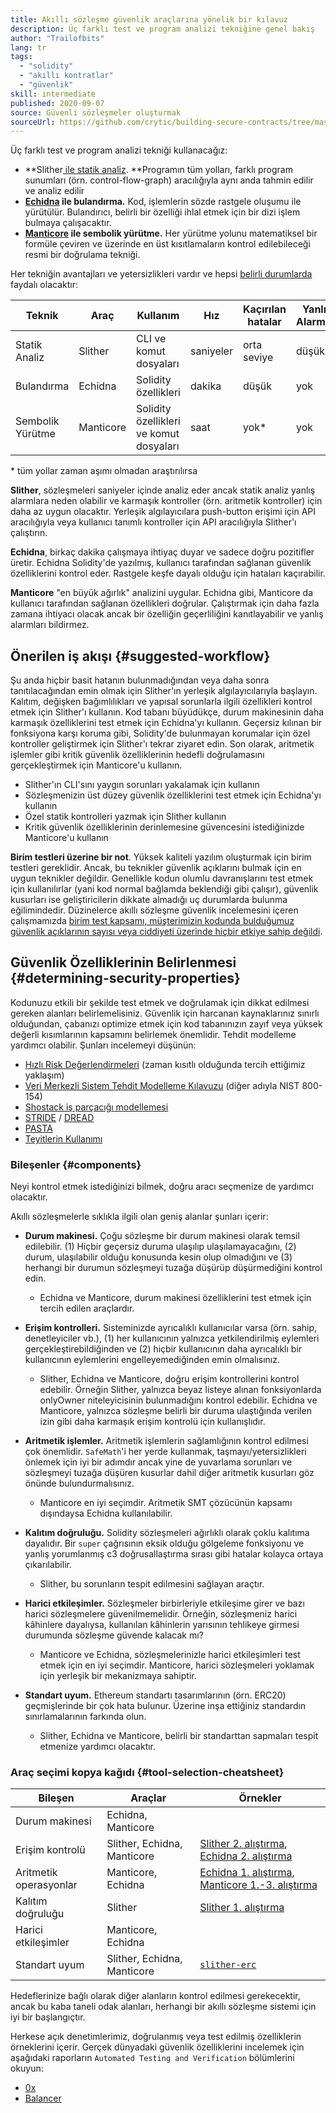 ```yaml
---
title: Akıllı sözleşme güvenlik araçlarına yönelik bir kılavuz
description: Üç farklı test ve program analizi tekniğine genel bakış
author: "Trailofbits"
lang: tr
tags:
  - "solidity"
  - "akıllı kontratlar"
  - "güvenlik"
skill: intermediate
published: 2020-09-07
source: Güvenli sözleşmeler oluşturmak
sourceUrl: https://github.com/crytic/building-secure-contracts/tree/master/program-analysis
---
```


Üç farklı test ve program analizi tekniği kullanacağız:

- **Slither[ ile statik analiz](/developers/tutorials/how-to-use-slither-to-find-smart-contract-bugs/). **Programın tüm yolları, farklı program sunumları (örn. control-flow-graph) aracılığıyla aynı anda tahmin edilir ve analiz edilir
- **[Echidna](/developers/tutorials/how-to-use-echidna-to-test-smart-contracts/) ile bulandırma.** Kod, işlemlerin sözde rastgele oluşumu ile yürütülür. Bulandırıcı, belirli bir özelliği ihlal etmek için bir dizi işlem bulmaya çalışacaktır.
- **[Manticore](/developers/tutorials/how-to-use-manticore-to-find-smart-contract-bugs/) ile sembolik yürütme.** Her yürütme yolunu matematiksel bir formüle çeviren ve üzerinde en üst kısıtlamaların kontrol edilebileceği resmi bir doğrulama tekniği.

Her tekniğin avantajları ve yetersizlikleri vardır ve hepsi [belirli durumlarda](#determining-security-properties) faydalı olacaktır:

| Teknik           | Araç      | Kullanım                                | Hız       | Kaçırılan hatalar | Yanlış Alarmlar |
| ---------------- | --------- | --------------------------------------- | --------- | ----------------- | --------------- |
| Statik Analiz    | Slither   | CLI ve komut dosyaları                  | saniyeler | orta seviye       | düşük           |
| Bulandırma       | Echidna   | Solidity özellikleri                    | dakika    | düşük             | yok             |
| Sembolik Yürütme | Manticore | Solidity özellikleri ve komut dosyaları | saat      | yok\*             | yok             |

\* tüm yollar zaman aşımı olmadan araştırılırsa

**Slither**, sözleşmeleri saniyeler içinde analiz eder ancak statik analiz yanlış alarmlara neden olabilir ve karmaşık kontroller (örn. aritmetik kontroller) için daha az uygun olacaktır. Yerleşik algılayıcılara push-button erişimi için API aracılığıyla veya kullanıcı tanımlı kontroller için API aracılığıyla Slither'ı çalıştırın.

**Echidna**, birkaç dakika çalışmaya ihtiyaç duyar ve sadece doğru pozitifler üretir. Echidna Solidity'de yazılmış, kullanıcı tarafından sağlanan güvenlik özelliklerini kontrol eder. Rastgele keşfe dayalı olduğu için hataları kaçırabilir.

**Manticore** "en büyük ağırlık" analizini uygular. Echidna gibi, Manticore da kullanıcı tarafından sağlanan özellikleri doğrular. Çalıştırmak için daha fazla zamana ihtiyacı olacak ancak bir özelliğin geçerliliğini kanıtlayabilir ve yanlış alarmları bildirmez.

## Önerilen iş akışı \{#suggested-workflow}

Şu anda hiçbir basit hatanın bulunmadığından veya daha sonra tanıtılacağından emin olmak için Slither'ın yerleşik algılayıcılarıyla başlayın. Kalıtım, değişken bağımlılıkları ve yapısal sorunlarla ilgili özellikleri kontrol etmek için Slither'ı kullanın. Kod tabanı büyüdükçe, durum makinesinin daha karmaşık özelliklerini test etmek için Echidna'yı kullanın. Geçersiz kılınan bir fonksiyona karşı koruma gibi, Solidity'de bulunmayan korumalar için özel kontroller geliştirmek için Slither'ı tekrar ziyaret edin. Son olarak, aritmetik işlemler gibi kritik güvenlik özelliklerinin hedefli doğrulamasını gerçekleştirmek için Manticore'u kullanın.

- Slither'ın CLI'sını yaygın sorunları yakalamak için kullanın
- Sözleşmenizin üst düzey güvenlik özelliklerini test etmek için Echidna'yı kullanın
- Özel statik kontrolleri yazmak için Slither kullanın
- Kritik güvenlik özelliklerinin derinlemesine güvencesini istediğinizde Manticore'u kullanın

**Birim testleri üzerine bir not**. Yüksek kaliteli yazılım oluşturmak için birim testleri gereklidir. Ancak, bu teknikler güvenlik açıklarını bulmak için en uygun teknikler değildir. Genellikle kodun olumlu davranışlarını test etmek için kullanılırlar (yani kod normal bağlamda beklendiği gibi çalışır), güvenlik kusurları ise geliştiricilerin dikkate almadığı uç durumlarda bulunma eğilimindedir. Düzinelerce akıllı sözleşme güvenlik incelemesini içeren çalışmamızda [birim test kapsamı, müşterimizin kodunda bulduğumuz güvenlik açıklarının sayısı veya ciddiyeti üzerinde hiçbir etkiye sahip değildi](https://blog.trailofbits.com/2019/08/08/246-findings-from-our-smart-contract-audits-an-executive-summary/).

## Güvenlik Özelliklerinin Belirlenmesi \{#determining-security-properties}

Kodunuzu etkili bir şekilde test etmek ve doğrulamak için dikkat edilmesi gereken alanları belirlemelisiniz. Güvenlik için harcanan kaynaklarınız sınırlı olduğundan, çabanızı optimize etmek için kod tabanınızın zayıf veya yüksek değerli kısımlarının kapsamını belirlemek önemlidir. Tehdit modelleme yardımcı olabilir. Şunları incelemeyi düşünün:

- [Hızlı Risk Değerlendirmeleri](https://infosec.mozilla.org/guidelines/risk/rapid_risk_assessment.html) (zaman kısıtlı olduğunda tercih ettiğimiz yaklaşım)
- [Veri Merkezli Sistem Tehdit Modelleme Kılavuzu](https://csrc.nist.gov/publications/detail/sp/800-154/draft) (diğer adıyla NIST 800-154)
- [Shostack iş parçacığı modellemesi](https://www.amazon.com/Threat-Modeling-Designing-Adam-Shostack/dp/1118809998)
- [STRIDE](<https://wikipedia.org/wiki/STRIDE_(security)>) / [DREAD](<https://wikipedia.org/wiki/DREAD_(risk_assessment_model)>)
- [PASTA](https://wikipedia.org/wiki/Threat_model#P.A.S.T.A.)
- [Teyitlerin Kullanımı](https://blog.regehr.org/archives/1091)

### Bileşenler \{#components}

Neyi kontrol etmek istediğinizi bilmek, doğru aracı seçmenize de yardımcı olacaktır.

Akıllı sözleşmelerle sıklıkla ilgili olan geniş alanlar şunları içerir:

- **Durum makinesi.** Çoğu sözleşme bir durum makinesi olarak temsil edilebilir. (1) Hiçbir geçersiz duruma ulaşılıp ulaşılamayacağını, (2) durum, ulaşılabilir olduğu konusunda kesin olup olmadığını ve (3) herhangi bir durumun sözleşmeyi tuzağa düşürüp düşürmediğini kontrol edin.

  - Echidna ve Manticore, durum makinesi özelliklerini test etmek için tercih edilen araçlardır.

- **Erişim kontrolleri.** Sisteminizde ayrıcalıklı kullanıcılar varsa (örn. sahip, denetleyiciler vb.), (1) her kullanıcının yalnızca yetkilendirilmiş eylemleri gerçekleştirebildiğinden ve (2) hiçbir kullanıcının daha ayrıcalıklı bir kullanıcının eylemlerini engelleyemediğinden emin olmalısınız.

  - Slither, Echidna ve Manticore, doğru erişim kontrollerini kontrol edebilir. Örneğin Slither, yalnızca beyaz listeye alınan fonksiyonlarda onlyOwner niteleyicisinin bulunmadığını kontrol edebilir. Echidna ve Manticore, yalnızca sözleşme belirli bir duruma ulaştığında verilen izin gibi daha karmaşık erişim kontrolü için kullanışlıdır.

- **Aritmetik işlemler.** Aritmetik işlemlerin sağlamlığının kontrol edilmesi çok önemlidir. `SafeMath`'i her yerde kullanmak, taşmayı/yetersizlikleri önlemek için iyi bir adımdır ancak yine de yuvarlama sorunları ve sözleşmeyi tuzağa düşüren kusurlar dahil diğer aritmetik kusurları göz önünde bulundurmalısınız.

  - Manticore en iyi seçimdir. Aritmetik SMT çözücünün kapsamı dışındaysa Echidna kullanılabilir.

- **Kalıtım doğruluğu.** Solidity sözleşmeleri ağırlıklı olarak çoklu kalıtıma dayalıdır. Bir `super` çağrısının eksik olduğu gölgeleme fonksiyonu ve yanlış yorumlanmış c3 doğrusallaştırma sırası gibi hatalar kolayca ortaya çıkarılabilir.

  - Slither, bu sorunların tespit edilmesini sağlayan araçtır.

- **Harici etkileşimler.** Sözleşmeler birbirleriyle etkileşime girer ve bazı harici sözleşmelere güvenilmemelidir. Örneğin, sözleşmeniz harici kâhinlere dayalıysa, kullanılan kâhinlerin yarısının tehlikeye girmesi durumunda sözleşme güvende kalacak mı?

  - Manticore ve Echidna, sözleşmelerinizle harici etkileşimleri test etmek için en iyi seçimdir. Manticore, harici sözleşmeleri yoklamak için yerleşik bir mekanizmaya sahiptir.

- **Standart uyum.** Ethereum standartı tasarımlarının (örn. ERC20) geçmişlerinde bir çok hata bulunur. Üzerine inşa ettiğiniz standardın sınırlamalarının farkında olun.
  - Slither, Echidna ve Manticore, belirli bir standarttan sapmaları tespit etmenize yardımcı olacaktır.

### Araç seçimi kopya kağıdı \{#tool-selection-cheatsheet}

| Bileşen                | Araçlar                     | Örnekler                                                                                                                                                                                                                                                          |
| ---------------------- | --------------------------- | ----------------------------------------------------------------------------------------------------------------------------------------------------------------------------------------------------------------------------------------------------------------- |
| Durum makinesi         | Echidna, Manticore          |                                                                                                                                                                                                                                                                   |
| Erişim kontrolü        | Slither, Echidna, Manticore | [Slither 2. alıştırma](https://github.com/crytic/building-secure-contracts/blob/master/program-analysis/slither/exercise2.md), [Echidna 2. alıştırma](https://github.com/crytic/building-secure-contracts/blob/master/program-analysis/echidna/Exercise-2.md)     |
| Aritmetik operasyonlar | Manticore, Echidna          | [Echidna 1. alıştırma](https://github.com/crytic/building-secure-contracts/blob/master/program-analysis/echidna/Exercise-1.md), [Manticore 1.-3. alıştırma](https://github.com/crytic/building-secure-contracts/tree/master/program-analysis/manticore/exercises) |
| Kalıtım doğruluğu      | Slither                     | [Slither 1. alıştırma](https://github.com/crytic/building-secure-contracts/blob/master/program-analysis/slither/exercise1.md)                                                                                                                                     |
| Harici etkileşimler    | Manticore, Echidna          |                                                                                                                                                                                                                                                                   |
| Standart uyum          | Slither, Echidna, Manticore | [`slither-erc`](https://github.com/crytic/slither/wiki/ERC-Conformance)                                                                                                                                                                                           |

Hedeflerinize bağlı olarak diğer alanların kontrol edilmesi gerekecektir, ancak bu kaba taneli odak alanları, herhangi bir akıllı sözleşme sistemi için iyi bir başlangıçtır.

Herkese açık denetimlerimiz, doğrulanmış veya test edilmiş özelliklerin örneklerini içerir. Gerçek dünyadaki güvenlik özelliklerini incelemek için aşağıdaki raporların `Automated Testing and Verification` bölümlerini okuyun:

- [0x](https://github.com/trailofbits/publications/blob/master/reviews/0x-protocol.pdf)
- [Balancer](https://github.com/trailofbits/publications/blob/master/reviews/BalancerCore.pdf)
